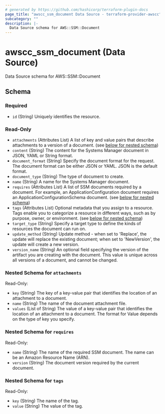 ```yaml
---
# generated by https://github.com/hashicorp/terraform-plugin-docs
page_title: "awscc_ssm_document Data Source - terraform-provider-awscc"
subcategory: ""
description: |-
  Data Source schema for AWS::SSM::Document
---
```


# awscc_ssm_document (Data Source)

Data Source schema for AWS::SSM::Document



<!-- schema generated by tfplugindocs -->
## Schema

### Required

- `id` (String) Uniquely identifies the resource.

### Read-Only

- `attachments` (Attributes List) A list of key and value pairs that describe attachments to a version of a document. (see [below for nested schema](#nestedatt--attachments))
- `content` (String) The content for the Systems Manager document in JSON, YAML or String format.
- `document_format` (String) Specify the document format for the request. The document format can be either JSON or YAML. JSON is the default format.
- `document_type` (String) The type of document to create.
- `name` (String) A name for the Systems Manager document.
- `requires` (Attributes List) A list of SSM documents required by a document. For example, an ApplicationConfiguration document requires an ApplicationConfigurationSchema document. (see [below for nested schema](#nestedatt--requires))
- `tags` (Attributes List) Optional metadata that you assign to a resource. Tags enable you to categorize a resource in different ways, such as by purpose, owner, or environment. (see [below for nested schema](#nestedatt--tags))
- `target_type` (String) Specify a target type to define the kinds of resources the document can run on.
- `update_method` (String) Update method - when set to 'Replace', the update will replace the existing document; when set to 'NewVersion', the update will create a new version.
- `version_name` (String) An optional field specifying the version of the artifact you are creating with the document. This value is unique across all versions of a document, and cannot be changed.

<a id="nestedatt--attachments"></a>
### Nested Schema for `attachments`

Read-Only:

- `key` (String) The key of a key-value pair that identifies the location of an attachment to a document.
- `name` (String) The name of the document attachment file.
- `values` (List of String) The value of a key-value pair that identifies the location of an attachment to a document. The format for Value depends on the type of key you specify.


<a id="nestedatt--requires"></a>
### Nested Schema for `requires`

Read-Only:

- `name` (String) The name of the required SSM document. The name can be an Amazon Resource Name (ARN).
- `version` (String) The document version required by the current document.


<a id="nestedatt--tags"></a>
### Nested Schema for `tags`

Read-Only:

- `key` (String) The name of the tag.
- `value` (String) The value of the tag.
